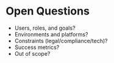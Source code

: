 # Open Questions

- Users, roles, and goals?
- Environments and platforms?
- Constraints (legal/compliance/tech)?
- Success metrics?
- Out of scope?
